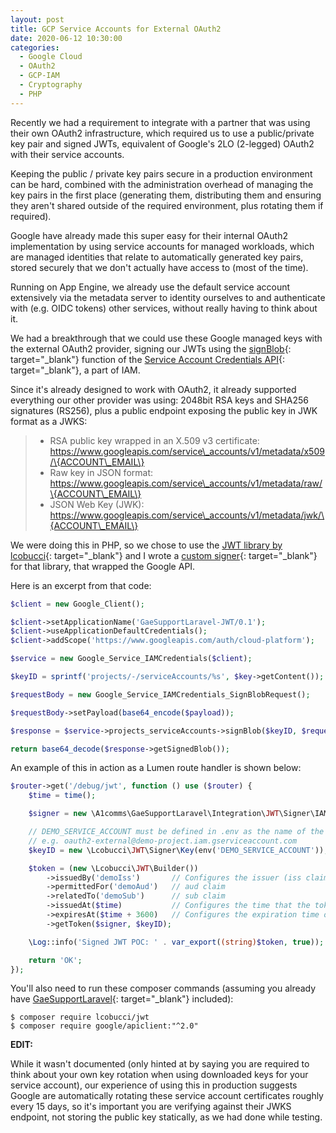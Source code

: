 ```yaml
---
layout: post
title: GCP Service Accounts for External OAuth2
date: 2020-06-12 10:30:00
categories:
  - Google Cloud
  - OAuth2
  - GCP-IAM
  - Cryptography
  - PHP
---
```


Recently we had a requirement to integrate with a partner that was using their own OAuth2 infrastructure, which required us to use a public/private key pair and signed JWTs, equivalent of Google's 2LO (2-legged) OAuth2 with their service accounts.

Keeping the public / private key pairs secure in a production environment can be hard, combined with the administration overhead of managing the key pairs in the first place (generating them, distributing them and ensuring they aren't shared outside of the required environment, plus rotating them if required).

Google have already made this super easy for their internal OAuth2 implementation by using service accounts for managed workloads, which are managed identities that relate to automatically generated key pairs, stored securely that we don't actually have access to (most of the time).

Running on App Engine, we already use the default service account extensively via the metadata server to identity ourselves to and authenticate with (e.g. OIDC tokens) other services, without really having to think about it.

We had a breakthrough that we could use these Google managed keys with the external OAuth2 provider, signing our JWTs using the [signBlob](https://cloud.google.com/iam/docs/reference/credentials/rest/v1/projects.serviceAccounts/signBlob){: target="_blank"} function of the [Service Account Credentials API](https://cloud.google.com/iam/docs/reference/credentials/rest/v1/projects.serviceAccounts){: target="_blank"}, a part of IAM.

Since it's already designed to work with OAuth2, it already supported everything our other provider was using: 2048bit RSA keys and SHA256 signatures (RS256), plus a public endpoint exposing the public key in JWK format as a JWKS:

> * RSA public key wrapped in an X.509 v3 certificate: https://www.googleapis.com/service\_accounts/v1/metadata/x509/\{ACCOUNT\_EMAIL\}
> * Raw key in JSON format: https://www.googleapis.com/service\_accounts/v1/metadata/raw/\{ACCOUNT\_EMAIL\}
> * JSON Web Key (JWK): https://www.googleapis.com/service\_accounts/v1/metadata/jwk/\{ACCOUNT\_EMAIL\}

We were doing this in PHP, so we chose to use the [JWT library by lcobucci](https://github.com/lcobucci/jwt){: target="_blank"} and I wrote a [custom signer](https://github.com/a1comms/GaeSupportLaravel/blob/php72-laravel55/src/A1comms/GaeSupportLaravel/Integration/JWT/Signer/IAMSigner.php){: target="_blank"} for that library, that wrapped the Google API.

Here is an excerpt from that code:

~~~php
$client = new Google_Client();

$client->setApplicationName('GaeSupportLaravel-JWT/0.1');
$client->useApplicationDefaultCredentials();
$client->addScope('https://www.googleapis.com/auth/cloud-platform');

$service = new Google_Service_IAMCredentials($client);

$keyID = sprintf('projects/-/serviceAccounts/%s', $key->getContent());

$requestBody = new Google_Service_IAMCredentials_SignBlobRequest();

$requestBody->setPayload(base64_encode($payload));

$response = $service->projects_serviceAccounts->signBlob($keyID, $requestBody);

return base64_decode($response->getSignedBlob());
~~~

An example of this in action as a Lumen route handler is shown below:

~~~php
$router->get('/debug/jwt', function () use ($router) {
    $time = time();

    $signer = new \A1comms\GaeSupportLaravel\Integration\JWT\Signer\IAMSigner();

    // DEMO_SERVICE_ACCOUNT must be defined in .env as the name of the service account,
    // e.g. oauth2-external@demo-project.iam.gserviceaccount.com
    $keyID = new \Lcobucci\JWT\Signer\Key(env('DEMO_SERVICE_ACCOUNT'));

    $token = (new \Lcobucci\JWT\Builder())
        ->issuedBy('demoIss')       // Configures the issuer (iss claim)
        ->permittedFor('demoAud')   // aud claim
        ->relatedTo('demoSub')      // sub claim
        ->issuedAt($time)           // Configures the time that the token was issue (iat claim)
        ->expiresAt($time + 3600)   // Configures the expiration time of the token (exp claim)
        ->getToken($signer, $keyID);

    \Log::info('Signed JWT POC: ' . var_export((string)$token, true));

    return 'OK';
});
~~~

You'll also need to run these composer commands (assuming you already have [GaeSupportLaravel](https://github.com/a1comms/GaeSupportLaravel){: target="_blank"} included):

~~~
$ composer require lcobucci/jwt
$ composer require google/apiclient:"^2.0"
~~~

**EDIT:**

While it wasn't documented (only hinted at by saying you are required to think about your own key rotation when using downloaded keys for your service account), our experience of using this in production suggests Google are automatically rotating these service account certificates roughly every 15 days, so it's important you are verifying against their JWKS endpoint, not storing the public key statically, as we had done while testing.

&nbsp;